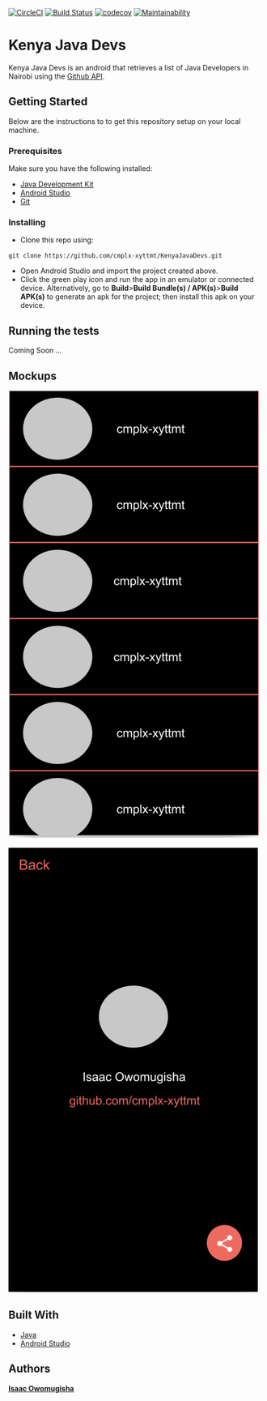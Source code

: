 [![CircleCI](https://circleci.com/gh/cmplx-xyttmt/KenyaJavaDevs.svg?style=svg)](https://circleci.com/gh/cmplx-xyttmt/KenyaJavaDevs)
[![Build Status](https://travis-ci.org/cmplx-xyttmt/KenyaJavaDevs.svg?branch=develop)](https://travis-ci.org/cmplx-xyttmt/KenyaJavaDevs)
[![codecov](https://codecov.io/gh/cmplx-xyttmt/KenyaJavaDevs/branch/develop/graph/badge.svg)](https://codecov.io/gh/cmplx-xyttmt/KenyaJavaDevs)
[![Maintainability](https://api.codeclimate.com/v1/badges/0506624bc76c92ec5a1c/maintainability)](https://codeclimate.com/github/cmplx-xyttmt/KenyaJavaDevs/maintainability)

# Kenya Java Devs
Kenya Java Devs is an android that retrieves a list of Java Developers
in Nairobi using the [Github API](https://developer.github.com/v3/).

## Getting Started
Below are the instructions to to get this repository setup on your
local machine.

### Prerequisites
Make sure you have the following installed:
- [Java Development Kit](https://www.oracle.com/technetwork/java/javase/downloads/jdk8-downloads-2133151.html)
- [Android Studio](https://developer.android.com/studio/)
- [Git](https://git-scm.com/)

### Installing
- Clone this repo using:
```
git clone https://github.com/cmplx-xyttmt/KenyaJavaDevs.git
```
- Open Android Studio and import the project created above.
- Click the green play icon and run the app in an emulator or connected device.
Alternatively, go to **Build**>**Build Bundle(s) / APK(s)**>**Build APK(s)** to
generate an apk for the project; then install this apk on your device.

## Running the tests
Coming Soon ...

## Mockups
![Main Activity Mockup](wireframes/main_activity_mockup.png)
&nbsp;&nbsp;&nbsp;&nbsp;&nbsp;![Main Activity Mockup](wireframes/profile_activity_mockup.png)

## Built With
- [Java](https://www.java.com/en/download/)
- [Android Studio](https://developer.android.com/studio/)

## Authors
[**Isaac Owomugisha**](https://github.com/cmplx-xyttmt)
